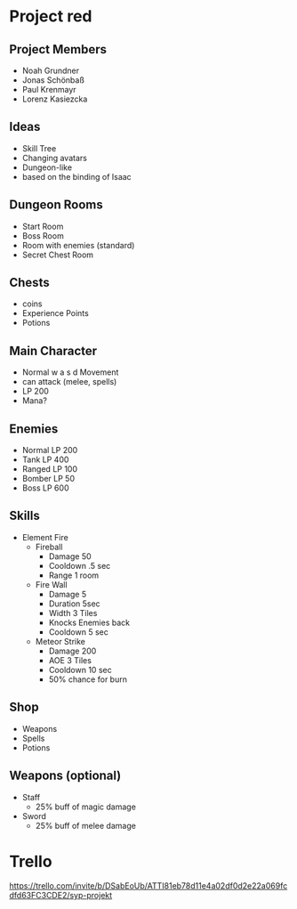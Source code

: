 # Project red
## Project Members
+ Noah Grundner
+ Jonas Schönbaß
+ Paul Krenmayr
+ Lorenz Kasiezcka

## Ideas
+ Skill Tree
+ Changing avatars
+ Dungeon-like
+ based on the binding of Isaac

## Dungeon Rooms
+ Start Room 
+ Boss Room
+ Room with enemies (standard)
+ Secret Chest Room 

## Chests
+ coins
+ Experience Points
+ Potions

## Main Character
+ Normal w a s d Movement
+ can attack (melee, spells)
+ LP 200
+ Mana?

## Enemies
+ Normal LP 200
+ Tank LP 400
+ Ranged LP 100
+ Bomber LP 50
+ Boss LP 600

## Skills
+ Element Fire
    + Fireball
        + Damage 50
        + Cooldown .5 sec
        + Range 1 room
    + Fire Wall
        + Damage 5
        + Duration 5sec
        + Width 3 Tiles
        + Knocks Enemies back
        + Cooldown 5 sec
    + Meteor Strike
        + Damage 200
        + AOE 3 Tiles
        + Cooldown 10 sec
        + 50% chance for burn

## Shop
+ Weapons
+ Spells
+ Potions

## Weapons (optional)
+ Staff
    + 25% buff of magic damage
+ Sword
    + 25% buff of melee damage


# Trello
https://trello.com/invite/b/DSabEoUb/ATTI81eb78d11e4a02df0d2e22a069fcdfd63FC3CDE2/syp-projekt
